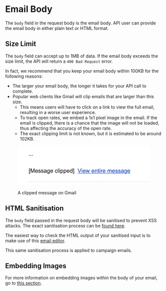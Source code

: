 # Email Body

The `body` field in the request body is the email body. API user can provide the email body in either plain text or HTML format.

## Size Limit

The `body` field can accept up to 1MB of data. If the email body exceeds the size limit, the API will return a `400 Bad Request` error.

In fact, we recommend that you keep your email body within 100KB for the following reasons:

* The larger your email body, the longer it takes for your API call to complete.
* Popular web clients like Gmail will clip emails that are larger than this size.
  * This means users will have to click on a link to view the full email, resulting in a worse user experience.
  * To track open rates, we embed a 1x1 pixel image in the email. If the email is clipped, there is a chance that the image will not be loaded, thus affecting the accuracy of the open rate.
  * The exact clipping limit is not known, but it is estimated to be around 102KB.

<figure><img src="../../../../.gitbook/assets/message-clipped.png" alt=""><figcaption><p>A clipped message on Gmail</p></figcaption></figure>

## HTML Sanitisation

The `body` field passed in the request body will be sanitised to prevent XSS attacks. The exact sanitisation process can be [found here](https://github.com/opengovsg/postmangovsg/blob/master/shared/src/templating/xss-options.ts).

The easiest way to check the HTML output of your sanitised input is to make use of this [email editor](https://postman-editor.vercel.app/).

This same sanitisation process is applied to campaign emails.

## Embedding Images

For more information on embedding images within the body of your email, go to [this section](embedding-images/).
